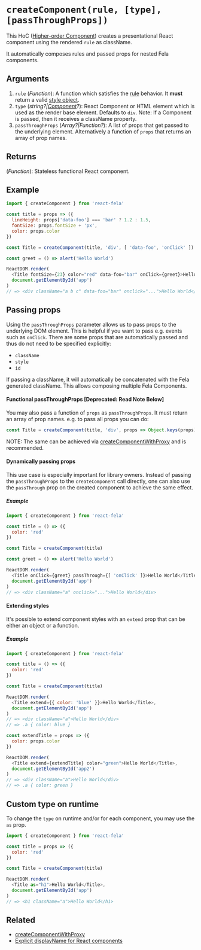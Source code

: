# `createComponent(rule, [type], [passThroughProps])`

This HoC ([Higher-order Component](https://medium.com/@dan_abramov/mixins-are-dead-long-live-higher-order-components-94a0d2f9e750#.njbld18x8)) creates a presentational React component using the rendered `rule` as className.

It automatically composes rules and passed props for nested Fela components.

## Arguments
1. `rule` (*Function*): A function which satisfies the [rule](../basics/Rules.md) behavior. It **must** return a valid [style object](../basics/Rules.md#styleobject).
2. `type` (*string?|[Component](https://facebook.github.io/react/docs/top-level-api.html#react.component)?*): React Component or HTML element which is used as the render base element. Defaults to `div`. Note: If a Component is passed, then it receives a className property.
3. `passThroughProps` (*Array?|Function?*): A list of props that get passed to the underlying element. Alternatively a function of `props` that returns an array of prop names.

## Returns
(*Function*): Stateless functional React component.

## Example
```javascript
import { createComponent } from 'react-fela'

const title = props => ({
  lineHeight: props['data-foo'] === 'bar' ? 1.2 : 1.5,
  fontSize: props.fontSize + 'px',
  color: props.color
})

const Title = createComponent(title, 'div', [ 'data-foo', 'onClick' ])

const greet = () => alert('Hello World')

ReactDOM.render(
  <Title fontSize={23} color="red" data-foo="bar" onClick={greet}>Hello World</Title>,
  document.getElementById('app')
)
// => <div className="a b c" data-foo="bar" onclick="...">Hello World</div>
```

## Passing props
Using the `passThroughProps` parameter allows us to pass props to the underlying DOM element. This is helpful if you want to pass e.g. events such as `onClick`. There are some props that are automatically passed and thus do not need to be specified explicitly:

* `className`
* `style`
* `id`

If passing a className, it will automatically be concatenated with the Fela generated className. This allows composing multiple Fela Components.

#### Functional passThroughProps [Deprecated: Read Note Below]
You may also pass a function of `props` as `passThroughProps`. It must return an array of prop names. e.g. to pass all props you can do:
```javascript
const Title = createComponent(title, 'div', props => Object.keys(props))
```

NOTE: The same can be achieved via [createComponentWithProxy](https://github.com/rofrischmann/fela/blob/master/packages/react-fela/docs/createComponentWithProxy.md#createcomponentwithproxyrule-type-passthroughprops) and is recommended.

#### Dynamically passing props
This use case is especially important for library owners. Instead of passing the `passThroughProps` to the `createComponent` call directly, one can also use the `passThrough` prop on the created component to achieve the same effect.

##### Example
```javascript
import { createComponent } from 'react-fela'

const title = () => ({
  color: 'red'
})

const Title = createComponent(title)

const greet = () => alert('Hello World')

ReactDOM.render(
  <Title onClick={greet} passThrough={[ 'onClick' ]}>Hello World</Title>,
  document.getElementById('app')
)
// => <div className="a" onclick="...">Hello World</div>
```

#### Extending styles
It's possible to extend component styles with an `extend` prop that can be either an object or a function.

##### Example
```javascript
import { createComponent } from 'react-fela'

const title = () => ({
  color: 'red'
})

const Title = createComponent(title)

ReactDOM.render(
  <Title extend={{ color: 'blue' }}>Hello World</Title>,
  document.getElementById('app')
)
// => <div className="a">Hello World</div>
// => .a { color: blue }

const extendTitle = props => ({
  color: props.color
})

ReactDOM.render(
  <Title extend={extendTitle} color="green">Hello World</Title>,
  document.getElementById('app2')
)
// => <div className="a">Hello World</div>
// => .a { color: green }
```

## Custom type on runtime
To change the `type` on runtime and/or for each component, you may use the `as` prop.
```javascript
import { createComponent } from 'react-fela'

const title = props => ({
  color: 'red'
})

const Title = createComponent(title)

ReactDOM.render(
  <Title as="h1">Hello World</Title>,
  document.getElementById('app')
)
// => <h1 className="a">Hello World</h1>
```

## Related

- [createComponentWithProxy](https://github.com/rofrischmann/fela/blob/master/packages/react-fela/docs/createComponentWithProxy.md#createcomponentwithproxyrule-type-passthroughprops)
- [Explicit displayName for React components](http://fela.js.org/docs/recipes/DisplayNameComponents.html)
